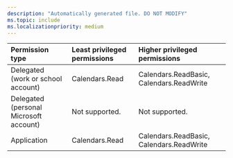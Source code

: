 ```yaml
---
description: "Automatically generated file. DO NOT MODIFY"
ms.topic: include
ms.localizationpriority: medium
---
```


|Permission type|Least privileged permissions|Higher privileged permissions|
|:---|:---|:---|
|Delegated (work or school account)|Calendars.Read|Calendars.ReadBasic, Calendars.ReadWrite|
|Delegated (personal Microsoft account)|Not supported.|Not supported.|
|Application|Calendars.Read|Calendars.ReadBasic, Calendars.ReadWrite|

